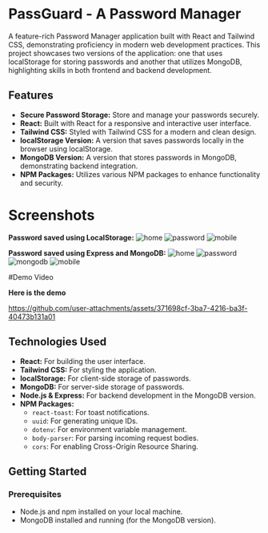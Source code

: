 # PassGuard - A Password Manager

A feature-rich Password Manager application built with React and Tailwind CSS, demonstrating proficiency in modern web development practices. This project showcases two versions of the application: one that uses localStorage for storing passwords and another that utilizes MongoDB, highlighting skills in both frontend and backend development.

## Features

- **Secure Password Storage:** Store and manage your passwords securely.
- **React:** Built with React for a responsive and interactive user interface.
- **Tailwind CSS:** Styled with Tailwind CSS for a modern and clean design.
- **localStorage Version:** A version that saves passwords locally in the browser using localStorage.
- **MongoDB Version:** A version that stores passwords in MongoDB, demonstrating backend integration.
- **NPM Packages:** Utilizes various NPM packages to enhance functionality and security.

# Screenshots

**Password saved using LocalStorage:**
![home](https://github.com/user-attachments/assets/fa93dcb8-ce8b-4971-82f0-81621e235fa5)
![password](https://github.com/user-attachments/assets/707d9091-ab3f-44ec-aaab-c97ad4c306a1)
![mobile](https://github.com/user-attachments/assets/dfb0d88d-407b-4255-810b-06dd465bbb6e)

**Password saved using Express and MongoDB:**
![home](https://github.com/user-attachments/assets/50a3dc18-3b29-47fc-9d09-5f03e1f8e5a3)
![password](https://github.com/user-attachments/assets/e8393f62-046d-4697-90cf-e991dced8378)
![mongodb](https://github.com/user-attachments/assets/f9644168-efab-4ecb-975a-d88ebd72725a)
![mobile](https://github.com/user-attachments/assets/92b431d6-d960-4c62-83b9-d8a63bb7a751)

#Demo Video

**Here is the demo**

https://github.com/user-attachments/assets/371698cf-3ba7-4216-ba3f-40473b131a01

## Technologies Used

- **React:** For building the user interface.
- **Tailwind CSS:** For styling the application.
- **localStorage:** For client-side storage of passwords.
- **MongoDB:** For server-side storage of passwords.
- **Node.js & Express:** For backend development in the MongoDB version.
- **NPM Packages:** 
  - `react-toast`: For toast notifications.
  - `uuid`: For generating unique IDs.
  - `dotenv`: For environment variable management.
  - `body-parser`: For parsing incoming request bodies.
  - `cors`: For enabling Cross-Origin Resource Sharing.

## Getting Started

### Prerequisites

- Node.js and npm installed on your local machine.
- MongoDB installed and running (for the MongoDB version).
